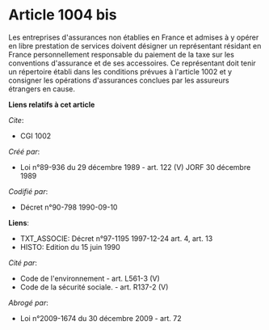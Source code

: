 # Article 1004 bis

Les entreprises d'assurances non établies en France et admises à y opérer en libre prestation de services doivent désigner un
représentant résidant en France personnellement responsable du paiement de la taxe sur les conventions d'assurance et de ses
accessoires. Ce représentant doit tenir un répertoire établi dans les conditions prévues à l'article 1002 et y consigner les
opérations d'assurances conclues par les assureurs étrangers en cause.

**Liens relatifs à cet article**

_Cite_:

  - CGI 1002

_Créé par_:

  - Loi n°89-936 du 29 décembre 1989 - art. 122 (V) JORF 30 décembre 1989

_Codifié par_:

  - Décret n°90-798 1990-09-10

**Liens**:

  - TXT_ASSOCIE: Décret n°97-1195 1997-12-24 art. 4, art. 13
  - HISTO: Edition du 15 juin 1990

_Cité par_:

  - Code de l'environnement - art. L561-3 (V)
  - Code de la sécurité sociale. - art. R137-2 (V)

_Abrogé par_:

  - Loi n°2009-1674 du 30 décembre 2009 - art. 72
